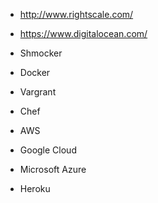 - http://www.rightscale.com/
- https://www.digitalocean.com/

- Shmocker
- Docker
- Vargrant
- Chef

- AWS
- Google Cloud
- Microsoft Azure
- Heroku
